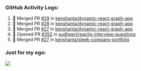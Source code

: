 

  <h3>GitHub Activity Logs:</h3>

  <!--START_SECTION:activity-->

1. 🎉 Merged PR [#29](https://github.com/kenshanta/dynamic-react-graph-app/pull/29) in [kenshanta/dynamic-react-graph-app](https://github.com/kenshanta/dynamic-react-graph-app)
2. 🎉 Merged PR [#28](https://github.com/kenshanta/dynamic-react-graph-app/pull/28) in [kenshanta/dynamic-react-graph-app](https://github.com/kenshanta/dynamic-react-graph-app)
3. 🎉 Merged PR [#27](https://github.com/kenshanta/dynamic-react-graph-app/pull/27) in [kenshanta/dynamic-react-graph-app](https://github.com/kenshanta/dynamic-react-graph-app)
4. 💪 Opened PR [#352](https://github.com/sudheerj/reactjs-interview-questions/pull/352) in [sudheerj/reactjs-interview-questions](https://github.com/sudheerj/reactjs-interview-questions)
5. 🎉 Merged PR [#27](https://github.com/kenshanta/sleek-company-portfolio/pull/27) in [kenshanta/sleek-company-portfolio](https://github.com/kenshanta/sleek-company-portfolio)
      <!--END_SECTION:activity-->




### Just for my ego:

![](https://komarev.com/ghpvc/?username=kenshanta&color=orange&style=for-the-badge)
